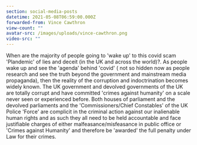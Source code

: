 ```yaml
---
section: social-media-posts
datetime: 2021-05-08T06:59:00.000Z
forwarded-from: Vince Cawthron
view-count: ""
avatar-src: /images/uploads/vince-cawthron.png
video-src: ""
---
```

When are the majority of people going to 'wake up' to this covid scam 'Plandemic' of lies and deceit (in the UK and across the world)?. As people wake up and see the 'agenda' behind 'covid' ( not so hidden now as people research and see the truth beyond the government and mainstream media propaganda), then the reality of the corruption and indoctrination becomes widely known. The UK government and devolved governments of the UK are totally corrupt and have committed 'crimes against humanity' on a scale never seen or experienced before. Both houses of parliament and the devolved parliaments and the 'Commissioners/Chief Constables' of the UK Police 'Force' are complicit in the criminal action against our inalienable human rights and as such they all need to be held accountable and face justifiable charges of either malfeasance/misfeasance in public office or 'Crimes against Humanity' and therefore be 'awarded' the full penalty under Law for their crimes.
